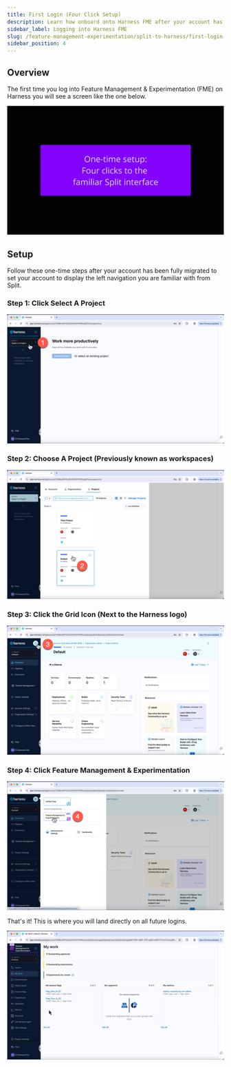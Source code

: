 ```yaml
---
title: First Login (Four Click Setup)
description: Learn how onboard onto Harness FME after your account has been fully migrated.
sidebar_label: Logging into Harness FME
slug: /feature-management-experimentation/split-to-harness/first-login
sidebar_position: 4
---
```


## Overview

The first time you log into Feature Management & Experimentation (FME) on Harness you will see a screen like the one below. 

![](./static/login.gif)

## Setup

Follow these one-time steps after your account has been fully migrated to set your account to display the left navigation you are familiar with from Split.

### Step 1: Click Select A Project

![](./static/step-1.png)

### Step 2: Choose A Project (Previously known as workspaces)

![](./static/step-2.png)

### Step 3: Click the Grid Icon (Next to the Harness logo)

![](./static/step-3.png)

### Step 4: Click Feature Management & Experimentation

![](./static/step-4.png)

That's it! This is where you will land directly on all future logins.

![](./static/step-5.png)